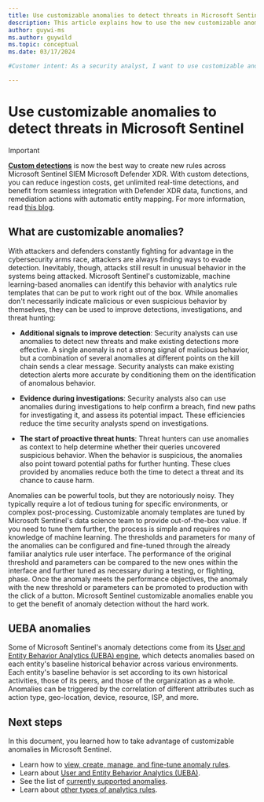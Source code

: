 ```yaml
---
title: Use customizable anomalies to detect threats in Microsoft Sentinel | Microsoft Docs
description: This article explains how to use the new customizable anomaly detection capabilities in Microsoft Sentinel.
author: guywi-ms
ms.author: guywild
ms.topic: conceptual
ms.date: 03/17/2024

#Customer intent: As a security analyst, I want to use customizable anomalies in threat detection so that I can improve detection accuracy, streamline investigations, and enhance proactive threat hunting.

---
```


# Use customizable anomalies to detect threats in Microsoft Sentinel

>[!IMPORTANT]
> [**Custom detections**](/defender-xdr/custom-detections-overview?toc=/azure/sentinel/TOC.json&bc=/azure/sentinel/breadcrumb/toc.json) is now the best way to create new rules across Microsoft Sentinel SIEM Microsoft Defender XDR. With custom detections, you can reduce ingestion costs, get unlimited real-time detections, and benefit from seamless integration with Defender XDR data, functions, and remediation actions with automatic entity mapping. For more information, read [this blog](https://techcommunity.microsoft.com/blog/microsoftthreatprotectionblog/custom-detections-are-now-the-unified-experience-for-creating-detections-in-micr/4463875).

## What are customizable anomalies?

With attackers and defenders constantly fighting for advantage in the cybersecurity arms race, attackers are always finding ways to evade detection. Inevitably, though, attacks still result in unusual behavior in the systems being attacked. Microsoft Sentinel's customizable, machine learning-based anomalies can identify this behavior with analytics rule templates that can be put to work right out of the box. While anomalies don't necessarily indicate malicious or even suspicious behavior by themselves, they can be used to improve detections, investigations, and threat hunting:

- **Additional signals to improve detection**: Security analysts can use anomalies to detect new threats and make existing detections more effective. A single anomaly is not a strong signal of malicious behavior, but a combination of several anomalies at different points on the kill chain sends a clear message. Security analysts can make existing detection alerts more accurate by conditioning them on the identification of anomalous behavior.

- **Evidence during investigations**: Security analysts also can use anomalies during investigations to help confirm a breach, find new paths for investigating it, and assess its potential impact. These efficiencies reduce the time security analysts spend on investigations.

- **The start of proactive threat hunts**: Threat hunters can use anomalies as context to help determine whether their queries uncovered suspicious behavior. When the behavior is suspicious, the anomalies also point toward potential paths for further hunting. These clues provided by anomalies reduce both the time to detect a threat and its chance to cause harm.

Anomalies can be powerful tools, but they are notoriously noisy. They typically require a lot of tedious tuning for specific environments, or complex post-processing. Customizable anomaly templates are tuned by Microsoft Sentinel's data science team to provide out-of-the-box value. If you need to tune them further, the process is simple and requires no knowledge of machine learning. The thresholds and parameters for many of the anomalies can be configured and fine-tuned through the already familiar analytics rule user interface. The performance of the original threshold and parameters can be compared to the new ones within the interface and further tuned as necessary during a testing, or flighting, phase. Once the anomaly meets the performance objectives, the anomaly with the new threshold or parameters can be promoted to production with the click of a button. Microsoft Sentinel customizable anomalies enable you to get the benefit of anomaly detection without the hard work.

## UEBA anomalies

Some of Microsoft Sentinel's anomaly detections come from its [User and Entity Behavior Analytics (UEBA) engine](identify-threats-with-entity-behavior-analytics.md), which detects anomalies based on each entity's baseline historical behavior across various environments. Each entity's baseline behavior is set according to its own historical activities, those of its peers, and those of the organization as a whole. Anomalies can be triggered by the correlation of different attributes such as action type, geo-location, device, resource, ISP, and more.

## Next steps

In this document, you learned how to take advantage of customizable anomalies in Microsoft Sentinel.

- Learn how to [view, create, manage, and fine-tune anomaly rules](work-with-anomaly-rules.md).
- Learn about [User and Entity Behavior Analytics (UEBA)](identify-threats-with-entity-behavior-analytics.md).
- See the list of [currently supported anomalies](anomalies-reference.md).
- Learn about [other types of analytics rules](detect-threats-built-in.md).
